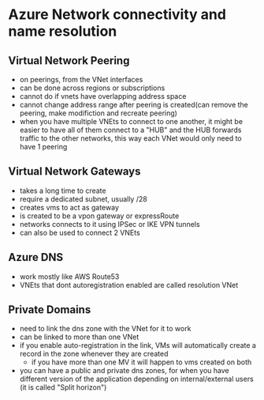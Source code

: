 # Azure Network connectivity and name resolution

## Virtual Network Peering
- on peerings, from the VNet interfaces
- can be done across regions or subscriptions
- cannot do if vnets have overlapping address space
- cannot change address range after peering is created(can remove the peering, make modifiction and recreate peering)
- when you have multiple VNEts to connect to one another, it might be easier to have all of them connect to a "HUB"
and the HUB forwards traffic to the other networks, this way each VNet would only need to have 1 peering

## Virtual Network Gateways
- takes a long time to create
- require a dedicated subnet, usually /28
- creates vms to act as gateway
- is created to be a vpon gateway or expressRoute
- networks connects to it using IPSec or IKE VPN tunnels
- can also be used to connect 2 VNEts

## Azure DNS
- work mostly like AWS Route53 
- VNEts that dont autoregistration enabled are called resolution VNet

## Private Domains
  - need to link the dns zone with the VNet for it to work 
  - can be linked to more than one VNet
  - if you enable auto-registration in the link, VMs will automatically create a record in the zone whenever they are created
    - if you have more than one MV it will happen to vms created on both
  - you can have a public and private dns zones, for when you have different version of the application depending on internal/external users (it is called "Split horizon")
